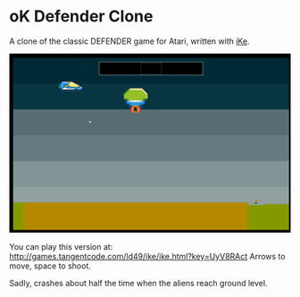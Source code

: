 # oK Defender Clone

A clone of the classic DEFENDER game for Atari, written with [iKe](https://github.com/JohnEarnest/ok/tree/gh-pages/ike).

<img src="past-the-deadline.gif">

You can play this version at: http://games.tangentcode.com/ld49/ike/ike.html?key=UyV8RAct
Arrows to move, space to shoot.

Sadly, crashes about half the time when the aliens reach ground level.

